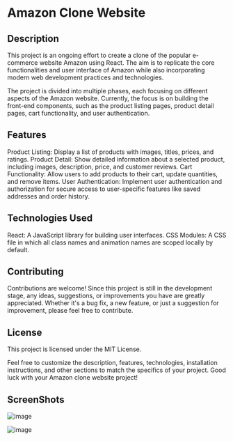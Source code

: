 # Amazon Clone Website
## Description
This project is an ongoing effort to create a clone of the popular e-commerce website Amazon using React. The aim is to replicate the core functionalities and user interface of Amazon while also incorporating modern web development practices and technologies.

The project is divided into multiple phases, each focusing on different aspects of the Amazon website. Currently, the focus is on building the front-end components, such as the product listing pages, product detail pages, cart functionality, and user authentication.

## Features
Product Listing: Display a list of products with images, titles, prices, and ratings.
Product Detail: Show detailed information about a selected product, including images, description, price, and customer reviews.
Cart Functionality: Allow users to add products to their cart, update quantities, and remove items.
User Authentication: Implement user authentication and authorization for secure access to user-specific features like saved addresses and order history.
## Technologies Used
React: A JavaScript library for building user interfaces.
CSS Modules: A CSS file in which all class names and animation names are scoped locally by default.

## Contributing
Contributions are welcome! Since this project is still in the development stage, any ideas, suggestions, or improvements you have are greatly appreciated. Whether it's a bug fix, a new feature, or just a suggestion for improvement, please feel free to contribute.

## License
This project is licensed under the MIT License.

Feel free to customize the description, features, technologies, installation instructions, and other sections to match the specifics of your project. Good luck with your Amazon clone website project!

## ScreenShots

![image](https://github.com/ShyleshKumarS/React_E-commerce_Webpage/assets/146239672/e8d4d597-7b8e-4fd4-9738-e610cc091638)

![image](https://github.com/ShyleshKumarS/React_E-commerce_Webpage/assets/146239672/6b56de65-1980-4d4e-8e99-2ea80a513f93)
